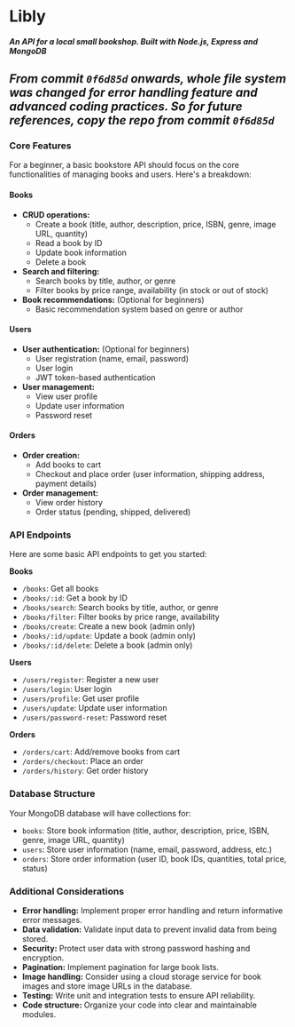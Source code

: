 # Libly
##### _An API for a local small bookshop. Built with Node.js, Express and MongoDB_

## _From commit `0f6d85d` onwards, whole file system was changed for error handling feature and advanced coding practices. So for future references, copy the repo from commit `0f6d85d`_

### Core Features

For a beginner, a basic bookstore API should focus on the core functionalities of managing books and users. Here's a breakdown:

#### Books
* **CRUD operations:**
    * Create a book (title, author, description, price, ISBN, genre, image URL, quantity)
    * Read a book by ID
    * Update book information
    * Delete a book
* **Search and filtering:**
    * Search books by title, author, or genre
    * Filter books by price range, availability (in stock or out of stock)
* **Book recommendations:** (Optional for beginners)
    * Basic recommendation system based on genre or author

#### Users
* **User authentication:** (Optional for beginners)
    * User registration (name, email, password)
    * User login
    * JWT token-based authentication
* **User management:**
    * View user profile
    * Update user information
    * Password reset

#### Orders
* **Order creation:**
    * Add books to cart
    * Checkout and place order (user information, shipping address, payment details)
* **Order management:**
    * View order history
    * Order status (pending, shipped, delivered)

### API Endpoints

Here are some basic API endpoints to get you started:

**Books**
* `/books`: Get all books
* `/books/:id`: Get a book by ID
* `/books/search`: Search books by title, author, or genre
* `/books/filter`: Filter books by price range, availability
* `/books/create`: Create a new book (admin only)
* `/books/:id/update`: Update a book (admin only)
* `/books/:id/delete`: Delete a book (admin only)

**Users**
* `/users/register`: Register a new user
* `/users/login`: User login
* `/users/profile`: Get user profile
* `/users/update`: Update user information
* `/users/password-reset`: Password reset

**Orders**
* `/orders/cart`: Add/remove books from cart
* `/orders/checkout`: Place an order
* `/orders/history`: Get order history

### Database Structure

Your MongoDB database will have collections for:
* `books`: Store book information (title, author, description, price, ISBN, genre, image URL, quantity)
* `users`: Store user information (name, email, password, address, etc.)
* `orders`: Store order information (user ID, book IDs, quantities, total price, status)

### Additional Considerations

* **Error handling:** Implement proper error handling and return informative error messages.
* **Data validation:** Validate input data to prevent invalid data from being stored.
* **Security:** Protect user data with strong password hashing and encryption.
* **Pagination:** Implement pagination for large book lists.
* **Image handling:** Consider using a cloud storage service for book images and store image URLs in the database.
* **Testing:** Write unit and integration tests to ensure API reliability.
* **Code structure:** Organize your code into clear and maintainable modules.
